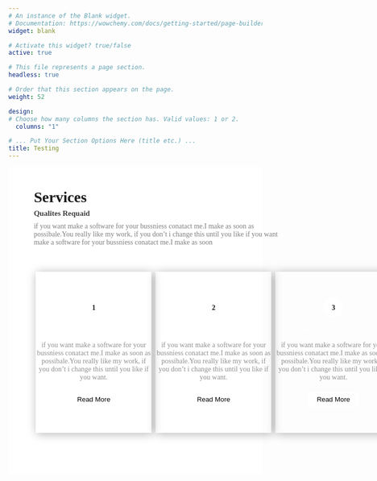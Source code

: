 ```yaml
---
# An instance of the Blank widget.
# Documentation: https://wowchemy.com/docs/getting-started/page-builder/
widget: blank

# Activate this widget? true/false
active: true

# This file represents a page section.
headless: true

# Order that this section appears on the page.
weight: 52

design:
# Choose how many columns the section has. Valid values: 1 or 2.
  columns: "1"

# ... Put Your Section Options Here (title etc.) ...
title: Testing
---
```


<style>
  .services{
	height:600px;
	background-color:#ffffff;
	padding: 2% 10% 0px 10%;
  }
  .services-text p:nth-child(1){
    font-family: calibri;
    font-weight:bold;
    color:#1d1c1c;
    font-size:30px;
    line-height:0px;
  }
  .services-text p:nth-child(2){
    font-family:calibri;
    font-weight: bold;
    color:#3e3d3d;
    font-size: 15px;
    line-height: 5px;
  }
  .services-text p:nth-child(3){font-family:calibri;
  color:#7e7d7d;
  font-size: ;}
  .services-text{
    width: 500px;
    margin:50px 0px;
  }
  .box-container{
    display:flex;
    justify-content:space-between;
  }
  .box-1,.box-2,.box-3{
    width: 300px;
    height:320px;
    background-repeat: no-repeat;
    background-size: cover;
    box-shadow:2px 2px 18px rgba(0,0,0,0.3);
    align-items: center;
    justify-content: center;
    display: flex;
    flex-direction: column;
    margin: 0px 4px;
  }

  .box-1{
    background-image:url("../images/services-1.png");
  }
  .box-2{
    background-image:url("../images/services-2.png");
  }
  .box-3{
    background-image: url("../images/servies-3.png");
  }
  .box-1 span,
  .box-2 span,
  .box-3 span{
    width:40px;
    height:40px;
    border-radius:50%;
    background-color:#ffffff;
    display: flex;
    justify-content: center;
    align-items:center;
    font-family: calibri;
    font-weight: bold;
  }
  .box-1 p:nth-child(2),
  .box-2 p:nth-child(2),
  .box-3 p:nth-child(2){
    color:#FFFFFF;
    font-family: calibri;
    font-size: 23px;
    line-height:0px;
  }
  .box-1 p:nth-child(3),
  .box-2 p:nth-child(3),
  .box-3 p:nth-child(3){
    font-family: calibri;
    color:#8F8F8F;
    text-align:center;
    width: 230px;
    margin:0px 0px 20px 0px;
  }
  .box-1 button,
  .box-2 button,
  .box-3 button{
    width:100px;
    height:30px;
    background-color:#FFFFFF;
    border:none;
    outline: none;
    border-radius:5px;
  }
</style>

<div class="services ">
		<!--text-->
		<div class="services-text ">
	<p>Services</p>
	<p>Qualites Requaid</p>
	<p>if you want make a software for your bussniess conatact me.I make as soon as possibale.You really like my work, if you don&#8217;t i change this until you like if you want make a software for your bussniess conatact me.I make as soon</p>
			</div>
		<div class="box-container">
		<!--1------------->
			<div class="box-1">
			<span>1</span>
			<p class="heading">Web Design</p>
			<p class="details">if you want make a software for your bussniess conatact me.I make as soon as possibale.You really like my work, if you don&#8217;t i change this until you like if you want.</p>
			<button>Read More</button>
			</div>
	   <!--2------------->
			<div class="box-2">
			<span>2</span>
			<p class="heading">Web Devoloment</p>
			<p class="details">if you want make a software for your bussniess conatact me.I make as soon as possibale.You really like my work, if you don&#8217;t i change this until you like if you want.</p>
			<button>Read More</button>
			</div>
		<!--3------------->
			<div class="box-3">
			<span>3</span>
			<p class="heading">Security SEO</p>
			<p class="details">if you want make a software for your bussniess conatact me.I make as soon as possibale.You really like my work, if you don&#8217;t i change this until you like if you want.</p>
			<button>Read More</button>
			</div>
		</div>
	</div>

